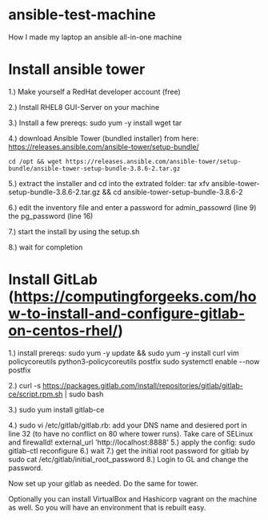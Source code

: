 # ansible-test-machine
How I made my laptop an ansible all-in-one machine

# Install ansible tower
1.) Make yourself a RedHat developer account (free)

2.) Install RHEL8 GUI-Server on your machine

3.) Install a few prereqs: 
    sudo yum -y install wget tar

4.) download Ansible Tower (bundled installer) from here: https://releases.ansible.com/ansible-tower/setup-bundle/

    cd /opt && wget https://releases.ansible.com/ansible-tower/setup-bundle/ansible-tower-setup-bundle-3.8.6-2.tar.gz

5.) extract the installer and cd into the extrated folder: 
    tar xfv ansible-tower-setup-bundle-3.8.6-2.tar.gz && cd ansible-tower-setup-bundle-3.8.6-2

6.) edit the inventory file and enter a password for admin_passowrd (line 9) the pg_password (line 16)

7.) start the install by using the setup.sh

8.) wait for completion

# Install GitLab (https://computingforgeeks.com/how-to-install-and-configure-gitlab-on-centos-rhel/)

1.) install prereqs:
    sudo yum -y update && sudo yum -y install curl vim policycoreutils python3-policycoreutils postfix
    sudo systemctl enable --now postfix

2.) curl -s https://packages.gitlab.com/install/repositories/gitlab/gitlab-ce/script.rpm.sh | sudo bash

3.) sudo yum install gitlab-ce

4.) sudo vi /etc/gitlab/gitlab.rb:
    add your DNS name and desiered port in line 32 (to have no conflict on 80 where tower runs). Take care of SELinux and firewalld!
    external_url 'http://localhost:8888'
5.) apply the config: sudo gitlab-ctl reconfigure
6.) wait
7.) get the initial root password for gitlab by sudo cat /etc/gitlab/initial_root_password 
8.) Login to GL and change the password.

Now set up your gitlab as needed. Do the same for tower.

Optionally you can install VirtualBox and Hashicorp vagrant on the machine as well. 
So you will have an environment that is rebuilt easy.
